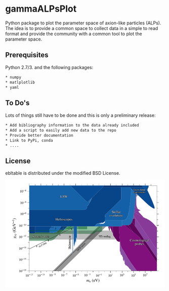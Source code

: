 gammaALPsPlot
=============

Python package to plot the parameter space of axion-like particles (ALPs). 
The idea is to provide a common space to collect data in a simple to read format
and provide the community with a common tool to plot the parameter space. 

Prerequisites
-------------

Python 2.7/3. and the following packages:

    * numpy 
    * matlplotlib
    * yaml

To Do's
-------

Lots of things still have to be done and this is only a preliminary release:

    * Add bibliography information to the data already included
    * Add a script to easily add new data to the repo
    * Provide better documentation
    * Link to PyPi, conda
    * ....


License
-------
ebltable is distributed under the modified BSD License.

![](https://raw.githubusercontent.com/me-manu/gammaALPsPlot/master/plots/alpplot.png)

